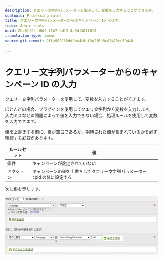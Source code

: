 ```yaml
---
description: クエリー文字列パラメーターを使用して、変数を入力することができます。
subtopic: Processing rules
title: クエリー文字列パラメーターからのキャンペーン ID の入力
topic: Admin tools
uuid: 2bc61f9f-d8d2-41b7-bd39-4a9df30ff013
translation-type: tm+mt
source-git-commit: 2ffa989156dd9bc4f6ef9a216e8c06425cc39440

---
```



# クエリー文字列パラメーターからのキャンペーン ID の入力

クエリー文字列パラメーターを使用して、変数を入力することができます。

ほとんどの場合、プラグインを使用してクエリ文字列から変数を入力します。 入力ミスなどの問題によって値を入力できない場合、処理ルールを使用して変数を入力できます。

値を上書きする前に、値が空白であるか、期待された値が含まれているかを必ず確認する必要があります。

| ルールセット | 値 |
|---|---|
| 条件 | キャンペーンが設定されていない |
| アクション | キャンペーンの値を上書きしてクエリー文字列パラメーター cpid の値に設定する |

次に例を示します。

![](assets/set-campaign-conditionally.png)

